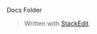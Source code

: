 Docs Folder


> Written with [StackEdit](https://stackedit.io/).
<!--stackedit_data:
eyJoaXN0b3J5IjpbNDgzMjM5ODFdfQ==
-->